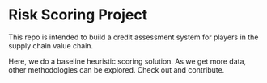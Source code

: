 
# Risk Scoring Project

This repo is intended to build a credit assessment system for players in the supply chain value chain.

Here, we do a baseline heuristic scoring solution. As we get more data, other methodologies can be explored. Check out and contribute.

